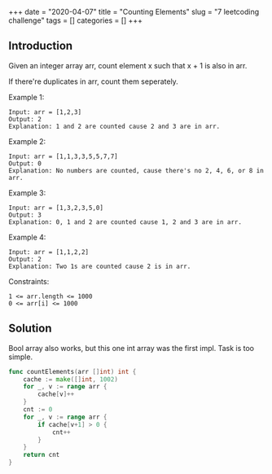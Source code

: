 +++
date = "2020-04-07"
title = "Counting Elements"
slug = "7 leetcoding challenge"
tags = []
categories = []
+++

## Introduction

Given an integer array arr, count element x such that x + 1 is also in arr.

If there're duplicates in arr, count them seperately.



Example 1:
```
Input: arr = [1,2,3]
Output: 2
Explanation: 1 and 2 are counted cause 2 and 3 are in arr.
```

Example 2:
```
Input: arr = [1,1,3,3,5,5,7,7]
Output: 0
Explanation: No numbers are counted, cause there's no 2, 4, 6, or 8 in arr.
```

Example 3:
```
Input: arr = [1,3,2,3,5,0]
Output: 3
Explanation: 0, 1 and 2 are counted cause 1, 2 and 3 are in arr.
```

Example 4:
```
Input: arr = [1,1,2,2]
Output: 2
Explanation: Two 1s are counted cause 2 is in arr.
```

Constraints:
```
1 <= arr.length <= 1000
0 <= arr[i] <= 1000
```

## Solution

Bool array also works, but this one int array was the first impl.
Task is too simple.

``` go
func countElements(arr []int) int {
    cache := make([]int, 1002)
    for _, v := range arr {
        cache[v]++
    }
    cnt := 0
    for _, v := range arr {
        if cache[v+1] > 0 {
            cnt++
        }
    }
    return cnt
}
```
